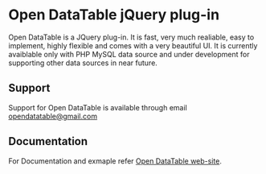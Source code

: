 # Open DataTable jQuery plug-in 

Open DataTable is a JQuery plug-in. It is fast, very much realiable, easy to implement, highly flexible and comes with a very beautiful UI.
It is currently avaiblable only with PHP MySQL data source and under development for supporting other data sources in near future.

## Support

Support for Open DataTable is available through email opendatatable@gmail.com

## Documentation
For Documentation and exmaple refer 
[Open DataTable web-site](http://opendatatable.com).

